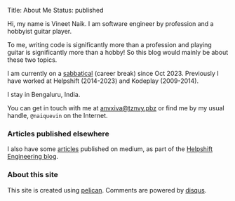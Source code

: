 Title: About Me
Status: published

Hi, my name is Vineet Naik. I am software engineer by profession and a
hobbyist guitar player.

To me, writing code is significantly more than a profession and
playing guitar is significantly more than a hobby! So this blog would
mainly be about these two topics.

I am currently on a
[sabbatical](https://www.youtube.com/watch?v=MNuOmTQdFjA) (career
break) since Oct 2023. Previously I have worked at Helpshift
(2014-2023) and Kodeplay (2009-2014).

I stay in Bengaluru, India.

You can get in touch with me at <email>anvxiva@tznvy.pbz</email> or
find me by my usual handle, `@naiquevin` on the Internet.

### Articles published elsewhere

I also have some [articles](https://medium.com/@naikvin_34014)
published on medium, as part of the [Helpshift Engineering
blog](https://medium.com/helpshift-engineering).

### About this site

This site is created using
[pelican](https://getpelican.com/). Comments are powered by
[disqus](https://disqus.com/).
